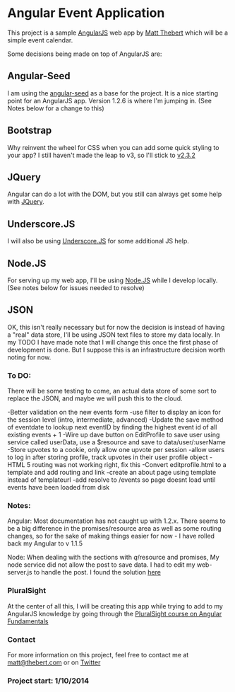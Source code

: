 # Angular Event Application

This project is a sample [AngularJS](http://angularjs.org/) web app by [Matt Thebert](mailto:matt@thebert.com) which will be a simple event calendar.

Some decisions being made on top of AngularJS are:

## Angular-Seed

I am using the [angular-seed](https://github.com/angular/angular-seed) as a base for the project.  It is a nice starting point for an AngularJS app.  Version 1.2.6 is where I'm jumping in.  (See Notes below for a change to this)

## Bootstrap

Why reinvent the wheel for CSS when you can add some quick styling to your app?  I still haven't made the leap to v3, so I'll stick to [v2.3.2](http://getbootstrap.com/2.3.2/)

## JQuery

Angular can do a lot with the DOM, but you still can always get some help with [JQuery](http://jquery.com).

## Underscore.JS

I will also be using [Underscore.JS](http://underscorejs.org/) for some additional JS help.

## Node.JS

For serving up my web app, I'll be using [Node.JS](http://nodejs.org/) while I develop locally.  (See notes below for issues needed to resolve)

## JSON

OK, this isn't really necessary but for now the decision is instead of having a "real" data store, I'll be using JSON text files to store my data locally.  In my TODO I have made note that I will change this once the first phase of development is done.  But I suppose this is an infrastructure decision worth noting for now.

### To DO:
There will be some testing to come, an actual data store of some sort to replace the JSON, and maybe we will push this to the cloud.

-Better validation on the new events form
-use filter to display an icon for the session level (intro, intermediate, advanced)
-Update the save method of eventdate to lookup next eventID by finding the highest event id of all existing events + 1
-Wire up dave button on EditProfile to save user using service called userData, use a $resource and save to data/user/:userName
-Store upvotes to a cookie, only allow one upvote per session
-allow users to log in after storing profile, track upvotes in their user profile object
-HTML 5 routing was not working right, fix this
-Convert editprofile.html to a template and add routing and link
-create an about page using template instead of templateurl
-add resolve to /events so page doesnt load until events have been loaded from disk

### Notes: 
Angular: Most documentation has not caught up with 1.2.x.  There seems to be a big difference in the promises/resource area as well as some routing changes, so for the sake of making things easier for now - I have rolled back my Angular to v 1.1.5

Node: When dealing with the sections with $q/$resource and promises, My node service did not allow the post to save data.  I had to edit my web-server.js to handle the post.  I found the solution [here](https://raw.github.com/glepretre/angular-seed/9108d8e4bf6f70a5145b836ebeae0db3f29593d7/scripts/web-server.js)


### PluralSight

At the center of all this, I will be creating this app while trying to add to my AngularJS knowledge by going through the [PluralSight course on Angular Fundamentals](http://www.pluralsight.com/training/Courses/TableOfContents/angularjs-fundamentals)


### Contact

For more information on this project, feel free to contact me at [matt@thebert.com](mailto:matt@thebert.com) or on [Twitter](https://twitter.com/matt_thebert)

### Project start: 1/10/2014
